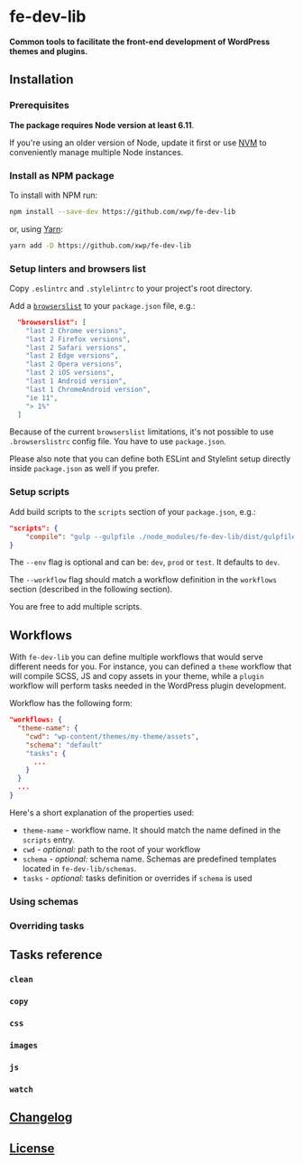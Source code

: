 fe-dev-lib
==========

**Common tools to facilitate the front-end development of WordPress themes and plugins.**

## Installation

### Prerequisites

**The package requires Node version at least 6.11**.

If you're using an older version of Node, update it first
or use [NVM](https://github.com/creationix/nvm) to conveniently manage multiple Node instances.

### Install as NPM package

To install with NPM run:

```bash
npm install --save-dev https://github.com/xwp/fe-dev-lib 
```

or, using [Yarn](https://yarnpkg.com):

```bash
yarn add -D https://github.com/xwp/fe-dev-lib 
```

### Setup linters and browsers list

Copy `.eslintrc` and `.stylelintrc` to your project's root directory.

Add a [`browserslist`](https://github.com/ai/browserslist) to your `package.json` file, e.g.:

```json
  "browserslist": [
    "last 2 Chrome versions",
    "last 2 Firefox versions",
    "last 2 Safari versions",
    "last 2 Edge versions",
    "last 2 Opera versions",
    "last 2 iOS versions",
    "last 1 Android version",
    "last 1 ChromeAndroid version",
    "ie 11",
    "> 1%"
  ]
```

Because of the current `browserslist` limitations, it's not possible to use `.browserslistrc` config file.
You have to use `package.json`.

Please also note that you can define both ESLint and Stylelint setup directly inside `package.json` as well if you prefer.

### Setup scripts

Add build scripts to the `scripts` section of your `package.json`, e.g.:

```JSON
"scripts": {
    "compile": "gulp --gulpfile ./node_modules/fe-dev-lib/dist/gulpfile.js --cwd ./ --workflow=theme-name --env=dev",
}
```
The `--env` flag is optional and can be: `dev`, `prod` or `test`. It defaults to `dev`.

The `--workflow` flag should match a workflow definition in the `workflows` section (described in the following section).

You are free to add multiple scripts.

## Workflows

With `fe-dev-lib` you can define multiple workflows that would serve different needs for you.
For instance, you can defined a `theme` workflow that will compile SCSS, JS and copy assets in your theme,
while a `plugin` workflow will perform tasks needed in the WordPress plugin development.

Workflow has the following form:

```json
"workflows: {
  "theme-name": {
    "cwd": "wp-content/themes/my-theme/assets",
    "schema": "default"
    "tasks": {
      ...
    }
  }
  ...
}
```

Here's a short explanation of the properties used:
* `theme-name` - workflow name. It should match the name defined in the `scripts` entry.
* `cwd` - *optional:* path to the root of your workflow
* `schema` - *optional:* schema name. Schemas are predefined templates located in `fe-dev-lib/schemas`.
* `tasks` - *optional:* tasks definition or overrides if `schema` is used

### Using schemas


### Overriding tasks


## Tasks reference

### `clean`
### `copy`
### `css`
### `images`
### `js`
### `watch`

## [Changelog](CHANGELOG.md)

## [License](LICENSE)
